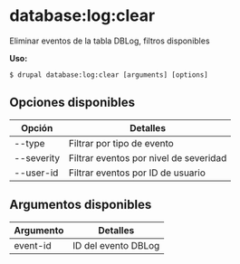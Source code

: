 # database:log:clear
Eliminar eventos de la tabla DBLog, filtros disponibles

**Uso:**
```
$ drupal database:log:clear [arguments] [options] 
```

## Opciones disponibles
Opción | Detalles
-------|-------------
--type | Filtrar por tipo de evento
--severity | Filtrar eventos por nivel de severidad
--user-id | Filtrar eventos por ID de usuario

## Argumentos disponibles
Argumento | Detalles
---------|-------------
event-id | ID del evento DBLog
